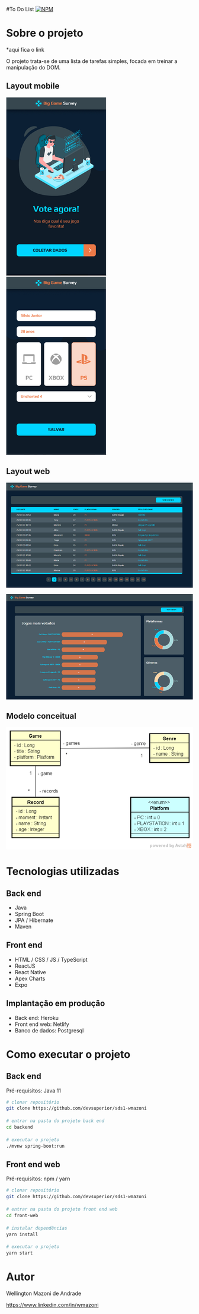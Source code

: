 #To Do List
[![NPM](https://img.shields.io/npm/l/react)](https://github.com/devsuperior/sds1-wmazoni/blob/master/LICENSE) 

# Sobre o projeto

*aqui fica o link

O projeto trata-se de uma lista de tarefas simples, focada em treinar a manipulação do DOM. 

## Layout mobile
![Mobile 1](https://github.com/acenelio/assets/raw/main/sds1/mobile1.png) ![Mobile 2](https://github.com/acenelio/assets/raw/main/sds1/mobile2.png)

## Layout web
![Web 1](https://github.com/acenelio/assets/raw/main/sds1/web1.png)

![Web 2](https://github.com/acenelio/assets/raw/main/sds1/web2.png)

## Modelo conceitual
![Modelo Conceitual](https://github.com/acenelio/assets/raw/main/sds1/modelo-conceitual.png)

# Tecnologias utilizadas
## Back end
- Java
- Spring Boot
- JPA / Hibernate
- Maven
## Front end
- HTML / CSS / JS / TypeScript
- ReactJS
- React Native
- Apex Charts
- Expo
## Implantação em produção
- Back end: Heroku
- Front end web: Netlify
- Banco de dados: Postgresql

# Como executar o projeto

## Back end
Pré-requisitos: Java 11

```bash
# clonar repositório
git clone https://github.com/devsuperior/sds1-wmazoni

# entrar na pasta do projeto back end
cd backend

# executar o projeto
./mvnw spring-boot:run
```

## Front end web
Pré-requisitos: npm / yarn

```bash
# clonar repositório
git clone https://github.com/devsuperior/sds1-wmazoni

# entrar na pasta do projeto front end web
cd front-web

# instalar dependências
yarn install

# executar o projeto
yarn start
```

# Autor

Wellington Mazoni de Andrade

https://www.linkedin.com/in/wmazoni
